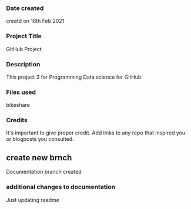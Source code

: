 ### Date created
creatd on 18th Feb 2021

### Project Title
GitHub Project

### Description
This project 3 for Programming Data science for GitHub

### Files used
bikeshare

### Credits
It's important to give proper credit. Add links to any repo that inspired you or blogposts you consulted.

## create new brnch

Documentation branch created

### additional changes to documentation
Just updating readme
